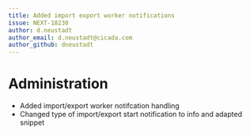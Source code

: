 ```yaml
---
title: Added import export worker notifications
issue: NEXT-18230
author: d.neustadt
author_email: d.neustadt@cicada.com 
author_github: dneustadt
---
```

# Administration
* Added import/export worker notifcation handling
* Changed type of import/export start notification to info and adapted snippet
